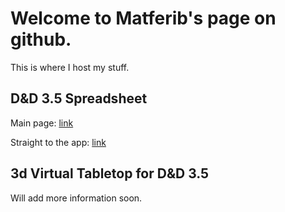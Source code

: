 # Welcome to Matferib's page on github.

This is where I host my stuff.

## D&D 3.5 Spreadsheet

Main page: [link](https://matferib.github.io/planilha-personagem-dnd-3-5/package/planilha.html)

Straight to the app: [link](https://matferib.github.io/planilha-personagem-dnd-3-5/package/planilha.html)

## 3d Virtual Tabletop for D&D 3.5

Will add more information soon.
